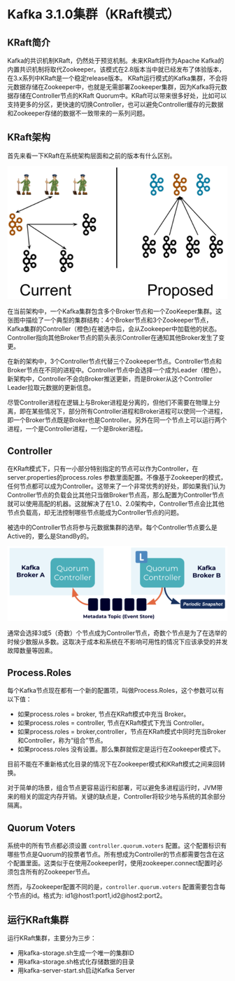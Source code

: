 # Kafka 3.1.0集群（KRaft模式）

## KRaft简介

Kafka的共识机制KRaft，仍然处于预览机制。未来KRaft将作为Apache Kafka的内置共识机制将取代Zookeeper。该模式在2.8版本当中就已经发布了体验版本，在3.x系列中KRaft是一个稳定release版本。 KRaft运行模式的Kafka集群，不会将元数据存储在Zookeeper中，也就是无需部署Zookeeper集群，因为Kafka将元数据存储在Controller节点的KRaft Quorum中。KRaft可以带来很多好处，比如可以支持更多的分区，更快速的切换Controller，也可以避免Controller缓存的元数据和Zookeeper存储的数据不一致带来的一系列问题。

## KRaft架构

首先来看一下KRaft在系统架构层面和之前的版本有什么区别。

![image-20220507163107035](images/image-20220507163107035.png)

在当前架构中，一个Kafka集群包含多个Broker节点和一个ZooKeeper集群。这张图中描绘了一个典型的集群结构：4个Broker节点和3个Zookeeper节点，Kafka集群的Controller（橙色)在被选中后，会从Zookeeper中加载他的状态。Controller指向其他Broker节点的箭头表示Controller在通知其他Broker发生了变更。

在新的架构中，3个Controller节点代替三个Zookeeper节点。Controller节点和Broker节点在不同的进程中。Controller节点中会选择一个成为Leader（橙色）。新架构中，Controller不会向Broker推送更新，而是Broker从这个Controller Leader拉取元数据的更新信息。

尽管Controller进程在逻辑上与Broker进程是分离的，但他们不需要在物理上分离，即在某些情况下，部分所有Controller进程和Broker进程可以使同一个进程，即一个Broker节点既是Broker也是Controller。另外在同一个节点上可以运行两个进程，一个是Controller进程，一个是Broker进程。

## Controller

在KRaft模式下，只有一小部分特别指定的节点可以作为Controller，在server.properties的process.roles 参数里面配置。不像基于Zookeeper的模式，任何节点都可以成为Controller。这带来了一个非常优秀的好处，即如果我们认为Controller节点的负载会比其他只当做Broker节点高，那么配置为Controller节点就可以使用高配的机器。这就解决了在1.0、2.0架构中，Controller节点会比其他节点负载高，却无法控制哪些节点能成为Controller节点的问题。

被选中的Controller节点将参与元数据集群的选举。每个Controller节点要么是Active的，要么是StandBy的。

![image-20220507165534016](images/image-20220507165534016.png)

通常会选择3或5（奇数）个节点成为Controller节点，奇数个节点是为了在选举的时候少数服从多数。这取决于成本和系统在不影响可用性的情况下应该承受的并发故障数量等因素。

## Process.Roles

每个Kafka节点现在都有一个新的配置项，叫做Process.Roles，这个参数可以有以下值：

* 如果process.roles = broker, 节点在KRaft模式中充当 Broker。
* 如果process.roles = controller, 节点在KRaft模式下充当 Controller。
* 如果process.roles = broker,controller，节点在KRaft模式中同时充当Broker和Controller，称为“组合”节点。
* 如果process.roles 没有设置。那么集群就假定是运行在Zookeeper模式下。

目前不能在不重新格式化目录的情况下在Zookeeper模式和KRaft模式之间来回转换。

对于简单的场景，组合节点更容易运行和部署，可以避免多进程运行时，JVM带来的相关的固定内存开销。关键的缺点是，Controller将较少地与系统的其余部分隔离。

## Quorum Voters

系统中的所有节点都必须设置 `controller.quorum.voters` 配置。这个配置标识有哪些节点是Quorum的投票者节点。所有想成为Controller的节点都需要包含在这个配置里面。这类似于在使用Zookeeper时，使用zookeeper.connect配置时必须包含所有的Zookeeper节点。 

然而，与Zookeeper配置不同的是，`controller.quorum.voters` 配置需要包含每个节点的id。格式为: id1@host1:port1,id2@host2:port2。

## 运行KRaft集群

运行KRaft集群，主要分为三步：

- 用kafka-storage.sh生成一个唯一的集群ID
- 用kafka-storage.sh格式化存储数据的目录
- 用kafka-server-start.sh启动Kafka Server
